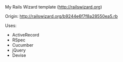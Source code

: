 My Rails Wizard template (http://railswizard.org)

Origin: http://railswizard.org/b9244e6f7f8a28550ea5.rb

Uses:

* ActiveRecord
* RSpec
* Cucumber
* jQuery
* Devise
